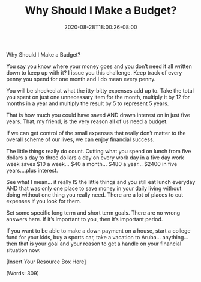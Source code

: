 ﻿---
title: "Why Should I Make a Budget?"
date: 2020-08-28T18:00:26-08:00
description: "Text Files Tips for Web Success"
featured_image: "/images/Text Files.jpg"
tags: ["Text Files"]
---

Why Should I Make a Budget?


You say you know where your money goes and you don’t need it all written down to keep up with it? I issue you this challenge. Keep track of every penny you spend for one month and I do mean every penny.

You will be shocked at what the itty-bitty expenses add up to. Take the total you spent on just one unnecessary item for the month, multiply it by 12 for months in a year and multiply the result by 5 to represent 5 years.

That is how much you could have saved AND drawn interest on in just five years. That, my friend, is the very reason all of us need a budget.

If we can get control of the small expenses that really don’t matter to the overall scheme of our lives, we can enjoy financial success.

The little things really do count. Cutting what you spend on lunch from five dollars a day to three dollars a day on every work day in a five day work week saves $10 a week… $40 a month… $480 a year… $2400 in five years….plus interest.

See what I mean… it really IS the little things and you still eat lunch everyday AND that was only one place to save money in your daily living without doing without one thing you really need. There are a lot of places to cut expenses if you look for them.   

Set some specific long term and short term goals. There are no wrong answers here. If it’s important to you, then it’s important period.

If you want to be able to make a down payment on a house, start a college fund for your kids, buy a sports car, take a vacation to Aruba… anything… then that is your goal and your reason to get a handle on your financial situation now. 


[Insert Your Resource Box Here]

(Words: 309)



